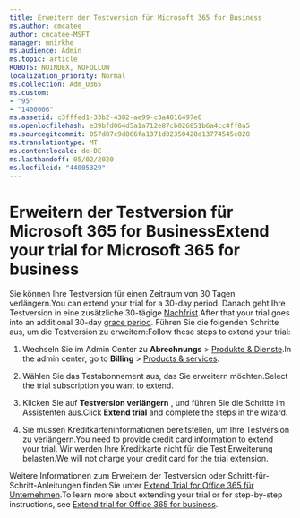 ```yaml
---
title: Erweitern der Testversion für Microsoft 365 for Business
ms.author: cmcatee
author: cmcatee-MSFT
manager: mnirkhe
ms.audience: Admin
ms.topic: article
ROBOTS: NOINDEX, NOFOLLOW
localization_priority: Normal
ms.collection: Adm_O365
ms.custom:
- "95"
- "1400006"
ms.assetid: c3fffed1-33b2-4382-ae99-c3a4816497e6
ms.openlocfilehash: e39bfd064d5a1a712e87cb026851b6a4cc4ff8a5
ms.sourcegitcommit: 057d87c9d866fa1371d02350420d13774545c028
ms.translationtype: MT
ms.contentlocale: de-DE
ms.lasthandoff: 05/02/2020
ms.locfileid: "44005329"
---
```

# <a name="extend-your-trial-for-microsoft-365-for-business"></a><span data-ttu-id="15cb2-102">Erweitern der Testversion für Microsoft 365 for Business</span><span class="sxs-lookup"><span data-stu-id="15cb2-102">Extend your trial for Microsoft 365 for business</span></span>

<span data-ttu-id="15cb2-103">Sie können Ihre Testversion für einen Zeitraum von 30 Tagen verlängern.</span><span class="sxs-lookup"><span data-stu-id="15cb2-103">You can extend your trial for a 30-day period.</span></span> <span data-ttu-id="15cb2-104">Danach geht Ihre Testversion in eine zusätzliche 30-tägige [Nachfrist](https://docs.microsoft.com/alchemyinsights/grace-period-for-microsoft-365-free-trial).</span><span class="sxs-lookup"><span data-stu-id="15cb2-104">After that your trial goes into an additional 30-day [grace period](https://docs.microsoft.com/alchemyinsights/grace-period-for-microsoft-365-free-trial).</span></span> <span data-ttu-id="15cb2-105">Führen Sie die folgenden Schritte aus, um die Testversion zu erweitern:</span><span class="sxs-lookup"><span data-stu-id="15cb2-105">Follow these steps to extend your trial:</span></span>
  
1. <span data-ttu-id="15cb2-106">Wechseln Sie im Admin Center zu **Abrechnungs** \> [Produkte & Dienste](https://portal.office.com/adminportal/home#/subscriptions).</span><span class="sxs-lookup"><span data-stu-id="15cb2-106">In the admin center, go to **Billing** \> [Products & services](https://portal.office.com/adminportal/home#/subscriptions).</span></span>

2. <span data-ttu-id="15cb2-107">Wählen Sie das Testabonnement aus, das Sie erweitern möchten.</span><span class="sxs-lookup"><span data-stu-id="15cb2-107">Select the trial subscription you want to extend.</span></span>

3. <span data-ttu-id="15cb2-108">Klicken Sie auf **Testversion verlängern** , und führen Sie die Schritte im Assistenten aus.</span><span class="sxs-lookup"><span data-stu-id="15cb2-108">Click **Extend trial** and complete the steps in the wizard.</span></span>

4. <span data-ttu-id="15cb2-109">Sie müssen Kreditkarteninformationen bereitstellen, um Ihre Testversion zu verlängern.</span><span class="sxs-lookup"><span data-stu-id="15cb2-109">You need to provide credit card information to extend your trial.</span></span> <span data-ttu-id="15cb2-110">Wir werden Ihre Kreditkarte nicht für die Test Erweiterung belasten.</span><span class="sxs-lookup"><span data-stu-id="15cb2-110">We will not charge your credit card for the trial extension.</span></span>

<span data-ttu-id="15cb2-111">Weitere Informationen zum Erweitern der Testversion oder Schritt-für-Schritt-Anleitungen finden Sie unter [Extend Trial for Office 365 für Unternehmen](https://docs.microsoft.com/microsoft-365/commerce/extend-your-trial).</span><span class="sxs-lookup"><span data-stu-id="15cb2-111">To learn more about extending your trial or for step-by-step instructions, see [Extend trial for Office 365 for business](https://docs.microsoft.com/microsoft-365/commerce/extend-your-trial).</span></span>
